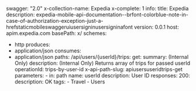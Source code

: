 swagger: "2.0"
x-collection-name: Expedia
x-complete: 1
info:
  title: Expedia
  description: expedia-mobile-api-documentation--brfont-colorblue-note-in-case-of-authorization-exception-just-a-hrefstaticmobileswaggeruiusersigninusersigninafont
  version: 0.0.1
host: apim.expedia.com
basePath: x/
schemes:
- http
produces:
- application/json
consumes:
- application/json
paths:
  /api/users/{userId}/trips:
    get:
      summary: (Internal Only)
      description: (Internal Only) Returns array of trips for passed userId
      operationId: trips-by-user-id
      x-api-path-slug: apiusersuseridtrips-get
      parameters:
      - in: path
        name: userId
        description: User ID
      responses:
        200:
          description: OK
      tags:
      - Travel
      - Users
